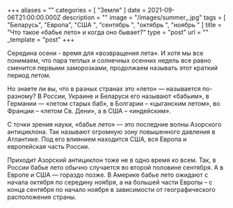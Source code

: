 +++
aliases = ""
categories = [ "Земля" ]
date = 2021-09-06T21:00:00.000Z
description = ""
image = "/images/summer_.jpg"
tags = [
  "Беларусь",
  "Европа",
  "США ",
  "сентябрь ",
  "октябрь ",
  "ноябрь "
]
title = "Что такое «бабье лето» и когда оно бывает?"
type = "post"
url = ""
_template = "post"
+++

Середина осени - время для «возвращения лета». И хотя мы все понимаем, что пара теплых и солнечных осенних недель все равно сменится первыми заморозками, продолжаем называть этот краткий период летом.  
  
Но знаете ли вы, что в разных странах это «лето» — называется по-разному? В России, Украине и Беларуси его называют «бабьим», в Германии — «летом старых баб», в Болгарии – «цыганским летом», во Франции – «летом Св. Дени», а в США – «индейским».  
  
С точки зрения науки, «бабье лето» — это последние волны Азорского антициклона. Так называют огромную зону повышенного давления в Атлантике. Под его влиянием находится США, вся Европа и европейская часть России.   
  
Приходит Азорский антициклон тоже не в одно время ко всем. Так, в России бабье лето обычно случается во второй половине сентября. А в Европе и США — гораздо позже. В Америке бабье лето ожидают с начала октября по середину ноября, а на большей части Европы – с конца сентября по начало ноября в зависимости от географического расположения страны.
